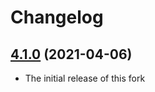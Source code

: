 # Changelog

## [4.1.0] (2021-04-06)

- The initial release of this fork

[4.1.0]: https://github.com/valtlai/postcss-value-parser-deno/releases/tag/v4.1.0
